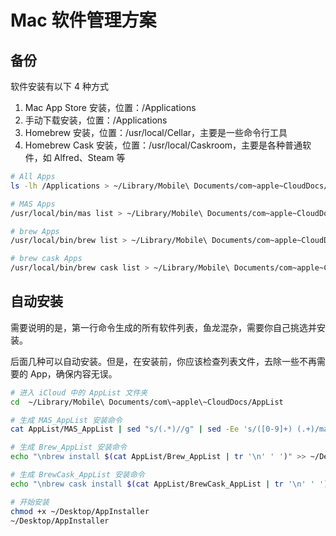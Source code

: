 # Mac 软件管理方案

## 备份
软件安装有以下 4 种方式
1. Mac App Store 安装，位置：/Applications
2. 手动下载安装，位置：/Applications
3. Homebrew 安装，位置：/usr/local/Cellar，主要是一些命令行工具
4. Homebrew Cask 安装，位置：/usr/local/Caskroom，主要是各种普通软件，如 Alfred、Steam 等

```sh
# All Apps
ls -lh /Applications > ~/Library/Mobile\ Documents/com~apple~CloudDocs/AppList/All_AppList

# MAS Apps
/usr/local/bin/mas list > ~/Library/Mobile\ Documents/com~apple~CloudDocs/AppList/MAS_AppList

# brew Apps
/usr/local/bin/brew list > ~/Library/Mobile\ Documents/com~apple~CloudDocs/AppList/Brew_AppList

# brew cask Apps
/usr/local/bin/brew cask list > ~/Library/Mobile\ Documents/com~apple~CloudDocs/AppList/BrewCask_AppList
```

## 自动安装
需要说明的是，第一行命令生成的所有软件列表，鱼龙混杂，需要你自己挑选并安装。

后面几种可以自动安装。但是，在安装前，你应该检查列表文件，去除一些不再需要的 App，确保内容无误。

```sh
# 进入 iCloud 中的 AppList 文件夹
cd  ~/Library/Mobile\ Documents/com\~apple\~CloudDocs/AppList

# 生成 MAS_AppList 安装命令
cat AppList/MAS_AppList | sed "s/(.*)//g" | sed -Ee 's/([0-9]+) (.+)/mas install \1 #\2/g' > ~/Desktop/AppInstaller

# 生成 Brew_AppList 安装命令
echo "\nbrew install $(cat AppList/Brew_AppList | tr '\n' ' ')" >> ~/Desktop/AppInstaller

# 生成 BrewCask_AppList 安装命令
echo "\nbrew cask install $(cat AppList/BrewCask_AppList | tr '\n' ' ')" >> ~/Desktop/AppInstaller

# 开始安装
chmod +x ~/Desktop/AppInstaller
~/Desktop/AppInstaller
```